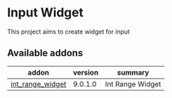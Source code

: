 Input Widget
============

This project aims to create widget for input

[//]: # (addons)
Available addons
----------------
addon | version | summary
--- | --- | ---
[int_range_widget](int_range_widget/) | 9.0.1.0 | Int Range Widget

